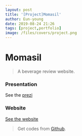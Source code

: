 ```yaml
---
layout: post
title: '[Project]Momasil'
author: Eun-young
date: 2019-08-24 21:26
tags: [project,portfolio]
image: /files/covers/project.png
---
```


# Momasil

> A beverage review website.

###  Presentation

See the [prezi](https://prezi.com/pkqkugotjnep/?utm_campaign=share&utm_medium=copy)

### Website
[See the website](http://101.101.163.239:8080/jsppro1/jsp/index.jsp)


> Get codes from [Github](https://github.com/youngchoi2094/momasil-project).
